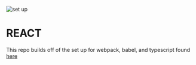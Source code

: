 ![set up](./src/images/webpack-babel-typescript-react?raw=true)

# REACT

This repo builds off of the set up for webpack, babel, and typescript found [here](https://github.com/wasabi805/webpack-babel-typescript)

